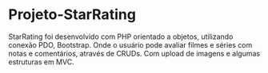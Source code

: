 # Projeto-StarRating 
StarRating foi desenvolvido com PHP orientado a objetos, utilizando conexão PDO, Bootstrap. 
Onde o usuário pode avaliar filmes e séries com notas e comentários, através de CRUDs. 
Com upload de imagens e algumas estruturas em MVC.
